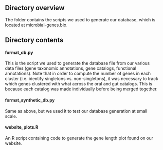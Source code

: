 ## Directory overview

The folder contains the scripts we used to generate our database, which is located at microbial-genes.bio.

## Directory contents

#### format_db.py

This is the script we used to generate the database file from our various data files (gene taxonomic annotations, gene catalogs, functional annotations). Note that in order to compute the number of genes in each cluster (i.e. identify singletons vs. non-singletons), it was necessary to track which genes clustered with what across the oral and gut catalogs. This is because each catalog was made individually before being merged together.

#### format_synthetic_db.py

Same as above, but we used it to test our database generation at small scale.

#### website_plots.R

An R script containing code to generate the gene length plot found on our website.
